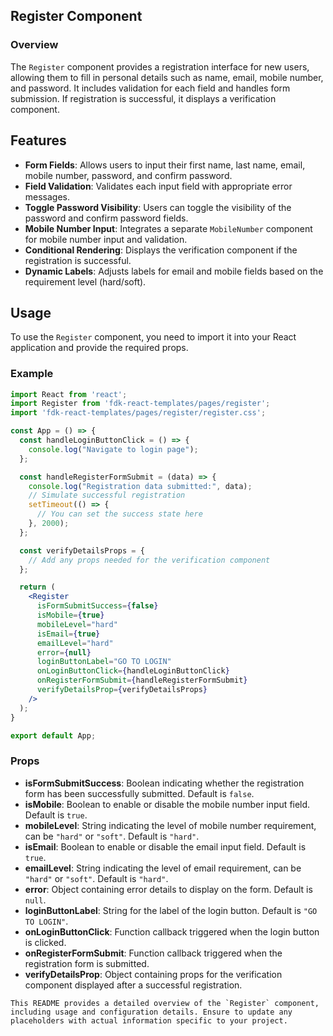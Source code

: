 ## Register Component

### Overview
The `Register` component provides a registration interface for new users, allowing them to fill in personal details such as name, email, mobile number, and password. It includes validation for each field and handles form submission. If registration is successful, it displays a verification component.

## Features

- **Form Fields**: Allows users to input their first name, last name, email, mobile number, password, and confirm password.
- **Field Validation**: Validates each input field with appropriate error messages.
- **Toggle Password Visibility**: Users can toggle the visibility of the password and confirm password fields.
- **Mobile Number Input**: Integrates a separate `MobileNumber` component for mobile number input and validation.
- **Conditional Rendering**: Displays the verification component if the registration is successful.
- **Dynamic Labels**: Adjusts labels for email and mobile fields based on the requirement level (hard/soft).

## Usage
To use the `Register` component, you need to import it into your React application and provide the required props.

### Example

```jsx
import React from 'react';
import Register from 'fdk-react-templates/pages/register';
import 'fdk-react-templates/pages/register/register.css';

const App = () => {
  const handleLoginButtonClick = () => {
    console.log("Navigate to login page");
  };

  const handleRegisterFormSubmit = (data) => {
    console.log("Registration data submitted:", data);
    // Simulate successful registration
    setTimeout(() => {
      // You can set the success state here
    }, 2000);
  };

  const verifyDetailsProps = {
    // Add any props needed for the verification component
  };

  return (
    <Register
      isFormSubmitSuccess={false}
      isMobile={true}
      mobileLevel="hard"
      isEmail={true}
      emailLevel="hard"
      error={null}
      loginButtonLabel="GO TO LOGIN"
      onLoginButtonClick={handleLoginButtonClick}
      onRegisterFormSubmit={handleRegisterFormSubmit}
      verifyDetailsProp={verifyDetailsProps}
    />
  );
}

export default App;

```

### Props

- **isFormSubmitSuccess**: Boolean indicating whether the registration form has been successfully submitted. Default is `false`.
- **isMobile**: Boolean to enable or disable the mobile number input field. Default is `true`.
- **mobileLevel**: String indicating the level of mobile number requirement, can be `"hard"` or `"soft"`. Default is `"hard"`.
- **isEmail**: Boolean to enable or disable the email input field. Default is `true`.
- **emailLevel**: String indicating the level of email requirement, can be `"hard"` or `"soft"`. Default is `"hard"`.
- **error**: Object containing error details to display on the form. Default is `null`.
- **loginButtonLabel**: String for the label of the login button. Default is `"GO TO LOGIN"`.
- **onLoginButtonClick**: Function callback triggered when the login button is clicked.
- **onRegisterFormSubmit**: Function callback triggered when the registration form is submitted.
- **verifyDetailsProp**: Object containing props for the verification component displayed after a successful registration.

```
This README provides a detailed overview of the `Register` component, including usage and configuration details. Ensure to update any placeholders with actual information specific to your project.